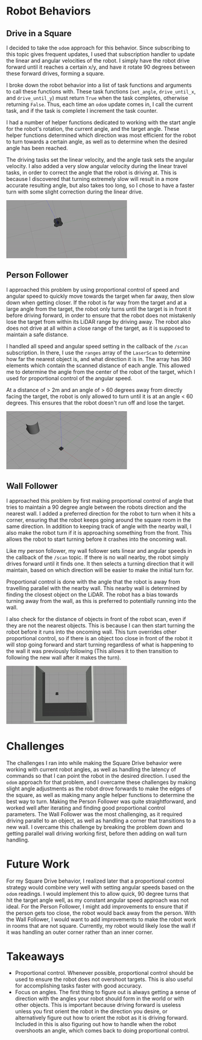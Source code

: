 # Robot Behaviors

## Drive in a Square

I decided to take the `odom` approach for this behavior. Since subscribing to this topic gives frequent updates, I used that subscription handler to update the linear and angular velocities of the robot. I simply have the robot drive forward until it reaches a certain x/y, and have it rotate 90 degrees between these forward drives, forming a square.

I broke down the robot behavior into a list of task functions and arguments to call these functions with. These task functions (`set_angle`, `drive_until_x`, and `drive_until_y`) must return `True` when the task completes, otherwise returning `False`. Thus, each time an `odom` update comes in, I call the current task, and if the task is complete I increment the task counter.

I had a number of helper functions dedicated to working with the start angle for the robot's rotation, the current angle, and the target angle. These helper functions determined which direction was most efficient for the robot to turn towards a certain angle, as well as to determine when the desired angle has been reached.

The driving tasks set the linear velocity, and the angle task sets the angular velocity. I also added a very slow angular velocity during the linear travel tasks, in order to correct the angle that the robot is driving at. This is because I discovered that turning extremely slow will result in a more accurate resulting angle, but also takes too long, so I chose to have a faster turn with some slight correction during the linear drive.

![Robot](https://github.com/Loonride/warmup_project/raw/main/gifs/drive_square.gif)

## Person Follower

I approached this problem by using proportional control of speed and angular speed to quickly move towards the target when far away, then slow down when getting closer. If the robot is far way from the target and at a large angle from the target, the robot only turns until the target is in front it before driving forward, in order to ensure that the robot does not mistakenly lose the target from within its LiDAR range by driving away. The robot also does not drive at all within a close range of the target, as it is supposed to maintain a safe distance.

I handled all speed and angular speed setting in the callback of the `/scan` subscription. In there, I use the `ranges` array of the `LaserScan` to determine how far the nearest object is, and what direction it is in. The array has 360 elements which contain the scanned distance of each angle. This allowed me to determine the angle from the center of the robot of the target, which I used for proportional control of the angular speed.

At a distance of > 2m and an angle of > 60 degrees away from directly facing the target, the robot is only allowed to turn until it is at an angle < 60 degrees. This ensures that the robot doesn't run off and lose the target.

![Robot](https://github.com/Loonride/warmup_project/raw/main/gifs/person_follower.gif)

## Wall Follower

I approached this problem by first making proportional control of angle that tries to maintain a 90 degree angle between the robots direction and the nearest wall. I added a preferred direction for the robot to turn when it hits a corner, ensuring that the robot keeps going around the square room in the same direction. In addition to keeping track of angle with the nearby wall, I also make the robot turn if it is approaching something from the front. This allows the robot to start turning before it crashes into the oncoming wall.

Like my person follower, my wall follower sets linear and angular speeds in the callback of the `/scan` topic. If there is no wall nearby, the robot simply drives forward until it finds one. It then selects a turning direction that it will maintain, based on which direction will be easier to make the initial turn for.

Proportional control is done with the angle that the robot is away from travelling parallel with the nearby wall. This nearby wall is determined by finding the closest object on the LiDAR. The robot has a bias towards turning away from the wall, as this is preferred to potentially running into the wall.

I also check for the distance of objects in front of the robot scan, even if they are not the nearest objects. This is because I can then start turning the robot before it runs into the oncoming wall. This turn overrides other proportional control, so if there is an object too close in front of the robot it will stop going forward and start turning regardless of what is happening to the wall it was previously following (This allows it to then transition to following the new wall after it makes the turn).

![Robot](https://github.com/Loonride/warmup_project/raw/main/gifs/wall_follower.gif)

# Challenges

The challenges I ran into while making the Square Drive behavior were working with current robot angles, as well as handling the latency of commands so that I can point the robot in the desired direction. I used the `odom` approach for that problem, and I overcame these challenges by making slight angle adjustments as the robot drove forwards to make the edges of the square, as well as making many angle helper functions to determine the best way to turn. Making the Person Follower was quite straightforward, and worked well after iterating and finding good proportional control parameters. The Wall Follower was the most challenging, as it required driving parallel to an object, as well as handling a corner that transitions to a new wall. I overcame this challenge by breaking the problem down and getting parallel wall driving working first, before then adding on wall turn handling.

# Future Work

For my Square Drive behavior, I realized later that a proportional control strategy would combine very well with setting angular speeds based on the `odom` readings. I would implement this to allow quick, 90 degree turns that hit the target angle well, as my constant angular speed approach was not ideal. For the Person Follower, I might add improvements to ensure that if the person gets too close, the robot would back away from the person. With the Wall Follower, I would want to add improvements to make the robot work in rooms that are not square. Currently, my robot would likely lose the wall if it was handling an outer corner rather than an inner corner.

# Takeaways

- Proportional control. Whenever possible, proportional control should be used to ensure the robot does not overshoot targets. This is also useful for accomplishing tasks faster with good accuracy.
- Focus on angles. The first thing to figure out is always getting a sense of direction with the angles your robot should form in the world or with other objects. This is important because driving forward is useless unless you first orient the robot in the direction you desire, or alternatively figure out how to orient the robot as it is driving forward. Included in this is also figuring out how to handle when the robot overshoots an angle, which comes back to doing proportional control. 
